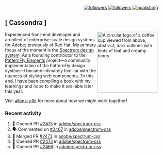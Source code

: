 <p align="right"><a rel="me" href="https://front-end.social/@castastrophe">
    <img alt="followers" title="Follow me on Mastodon" src="https://img.shields.io/mastodon/follow/109297102751309835?domain=https%3A%2F%2Ffront-end.social&label=Follow&logo=mastodon&logoColor=white&style=for-the-badge&labelColor=008080&color=006969"/></a>
  <a href="https://codepen.io/castastrophe/">
    <img alt="followers" title="Follow me on CodePen" src="https://img.shields.io/badge/16-1?color=640464&labelColor=7c007c&style=for-the-badge&logo=codepen&label=Follow"/></a>
<a href="https://castastrophe.medium.com/">
    <img alt="publishing" title="View articles on Medium" src="https://img.shields.io/badge/107-1?color=666&labelColor=444&label=subscribe&logo=medium&logoColor=white&style=for-the-badge"/></a>
</p>

## [&nbsp;Cassondra&nbsp;]

<img align="right" src="https://github-production-user-asset-6210df.s3.amazonaws.com/1840295/253016758-ba468774-1cd3-42c2-8f43-947b5eeb5edf.png" height="200" alt="A circular logo of a coffee cup viewed from above; abstract, dark outlines with hints of teal and creamy tones">

Experienced front-end developer and architect of enterprise-scale design systems for Adobe; previously of Red Hat. My primary focus at the moment is the [Spectrum design system](https://github.com/adobe/spectrum-css). As a founding contributor to the [PatternFly&nbsp;Elements](https://github.com/patternfly/patternfly-elements) project&mdash;a community implementation of the PatternFly design system&mdash;I became intimately familiar with the nuances of styling web components. To this end, I have been compiling a book with my learnings and hope to make it available later this year.

Visit [allons-y.llc](http://allons-y.llc/) for more about how we might work together!

### Recent activity

<!--START_SECTION:activity-->
1. 💪 Opened PR [#2475](https://github.com/adobe/spectrum-css/pull/2475) in [adobe/spectrum-css](https://github.com/adobe/spectrum-css)
2. 🗣 Commented on [#2467](https://github.com/adobe/spectrum-css/pull/2467#issuecomment-1915046988) in [adobe/spectrum-css](https://github.com/adobe/spectrum-css)
3. 🎉 Merged PR [#2473](https://github.com/adobe/spectrum-css/pull/2473) in [adobe/spectrum-css](https://github.com/adobe/spectrum-css)
4. 💪 Opened PR [#2473](https://github.com/adobe/spectrum-css/pull/2473) in [adobe/spectrum-css](https://github.com/adobe/spectrum-css)
5. 💪 Opened PR [#2466](https://github.com/adobe/spectrum-css/pull/2466) in [adobe/spectrum-css](https://github.com/adobe/spectrum-css)
<!--END_SECTION:activity-->
